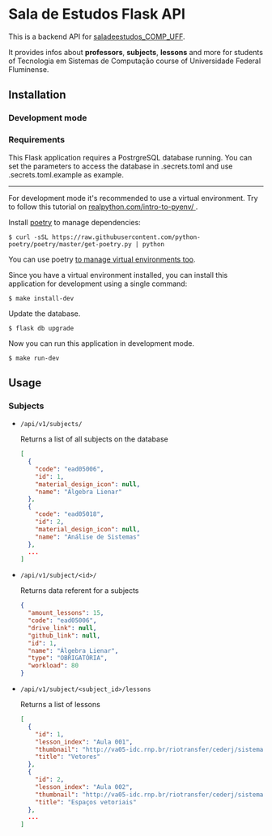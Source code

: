 # Sala de Estudos Flask API

This is a backend API for 
[saladeestudos_COMP_UFF](https://github.com/GuilhermeSnts/saladeestudos_COMP_UFF).

It provides infos about **professors**, **subjects**, **lessons**
 and more for students of Tecnologia em Sistemas de Computação course of 
 Universidade Federal Fluminense.
 
## Installation
### Development mode

### Requirements

This Flask application requires a PostrgreSQL database running. 
 You can set the parameters to access the database in .secrets.toml
 and use .secrets.toml.example as example.
 
---  

For development mode it's recommended to use a virtual environment. 
Try to follow this tutorial on [realpython.com/intro-to-pyenv/
](https://realpython.com/intro-to-pyenv/).

Install [poetry](https://python-poetry.org/docs/cli/) to manage 
dependencies:

```shell script
$ curl -sSL https://raw.githubusercontent.com/python-poetry/poetry/master/get-poetry.py | python
``` 
You can use poetry [to manage virtual environments too](https://python-poetry.org/docs/managing-environments/).

Since you have a virtual environment installed, you can install
 this application for development using a single command:
 
```shell script
$ make install-dev
```

Update the database.

```shell script
$ flask db upgrade
```

Now you can run this application in development mode.
```shell script
$ make run-dev
```


## Usage

### Subjects

* `/api/v1/subjects/`
    
    Returns a list of all subjects on the database
    
    ```json
    [  
      {
        "code": "ead05006", 
        "id": 1, 
        "material_design_icon": null, 
        "name": "Álgebra Lienar"
      }, 
      {
        "code": "ead05018", 
        "id": 2, 
        "material_design_icon": null, 
        "name": "Análise de Sistemas"
      },
      ...
    ]
    ```
 
 * `/api/v1/subject/<id>/`

    Returns data referent for a subjects
    
    ```json
    {
      "amount_lessons": 15, 
      "code": "ead05006", 
      "drive_link": null, 
      "github_link": null, 
      "id": 1, 
      "name": "Álgebra Lienar", 
      "type": "OBRIGATÓRIA", 
      "workload": 80
    }
    ```
 
 * `/api/v1/subject/<subject_id>/lessons`
 
    Returns a list of lessons
    
    ```json
    [
      {
        "id": 1, 
        "lesson_index": "Aula 001", 
        "thumbnail": "http://va05-idc.rnp.br/riotransfer/cederj/sistemas_comp/ead05006/Aula_001/Aula_001_t.png", 
        "title": "Vetores"
      }, 
      {
        "id": 2, 
        "lesson_index": "Aula 002", 
        "thumbnail": "http://va05-idc.rnp.br/riotransfer/cederj/sistemas_comp/ead05006/Aula_002/02.png", 
        "title": "Espaços vetoriais"
      },
      ...
    ]
    ```